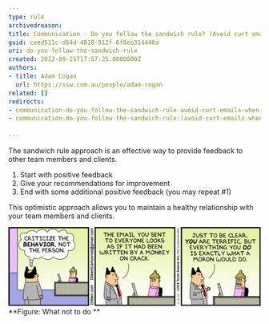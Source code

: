 ```yaml
---
type: rule
archivedreason: 
title: Communication - Do you follow the sandwich rule? (Avoid curt emails when correcting people)
guid: ceed511c-d54d-4818-912f-6f8eb314440a
uri: do-you-follow-the-sandwich-rule
created: 2012-09-25T17:57:25.0000000Z
authors:
- title: Adam Cogan
  url: https://ssw.com.au/people/adam-cogan
related: []
redirects:
- communication-do-you-follow-the-sandwich-rule-avoid-curt-emails-when-correcting-people
- communication-do-you-follow-the-sandwich-rule-(avoid-curt-emails-when-correcting-people)

---
```


The sandwich rule approach is an effective way to provide feedback to other team                     members and clients.

<!--endintro-->

1. Start with positive feedback
2. Give your recommendations for improvement
3. End with some additional positive feedback (you may repeat #1)


This optimistic approach allows you to maintain a healthy relationship with your team members and clients.

![](criticize-behavior-not-person.gif)
**Figure: What not to do
**
